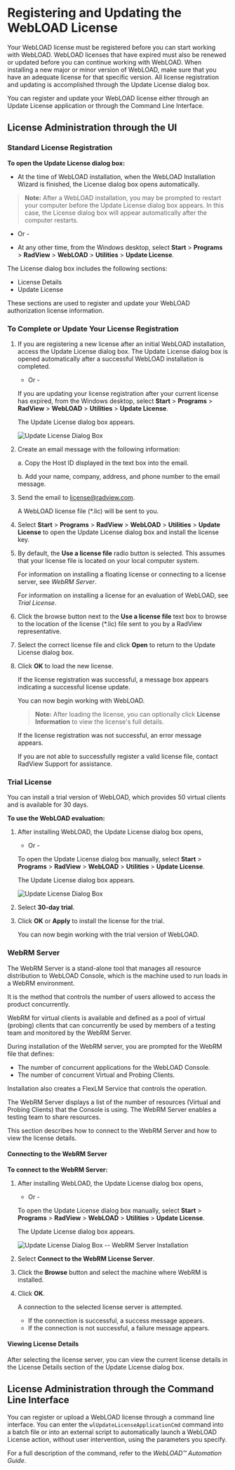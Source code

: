 # Registering and Updating the WebLOAD License

Your WebLOAD license must be registered before you can start working with WebLOAD. WebLOAD licenses that have expired must also be renewed or updated before you can continue working with WebLOAD. When installing a new major or minor version of WebLOAD, make sure that you have an adequate license for that specific version. All license registration and updating is accomplished through the Update License dialog box.

You can register and update your WebLOAD license either through an Update License application or through the Command Line Interface.

## License Administration through the UI

### Standard License Registration

**To open the Update License dialog box:**

- At the time of WebLOAD installation, when the WebLOAD Installation Wizard is finished, the License dialog box opens automatically.

> **Note:** After a WebLOAD installation, you may be prompted to restart your computer before the Update License dialog box appears. In this case, the License dialog box will appear automatically after the computer restarts.

- Or -

- At any other time, from the Windows desktop, select **Start** > **Programs** > **RadView** > **WebLOAD** > **Utilities** > **Update License**.

The License dialog box includes the following sections:

- License Details
- Update License

These sections are used to register and update your WebLOAD authorization license information.

### To Complete or Update Your License Registration

1. If you are registering a new license after an initial WebLOAD installation, access the Update License dialog box. The Update License dialog box is opened automatically after a successful WebLOAD installation is completed.

   - Or -

   If you are updating your license registration after your current license has expired, from the Windows desktop, select **Start** > **Programs** > **RadView** > **WebLOAD** > **Utilities** > **Update License**.

   The Update License dialog box appears.

   ![Update License Dialog Box](/images/webload-installation-guide/update-license-dialog-box.png)

2. Create an email message with the following information:

   a. Copy the Host ID displayed in the text box into the email.

   b. Add your name, company, address, and phone number to the email message.

3. Send the email to [license@radview.com](mailto:license@radview.com).

   A WebLOAD license file (*.lic) will be sent to you.

4. Select **Start** > **Programs** > **RadView** > **WebLOAD** > **Utilities** > **Update License** to open the Update License dialog box and install the license key.

5. By default, the **Use a license file** radio button is selected. This assumes that your license file is located on your local computer system.

   For information on installing a floating license or connecting to a license server, see *WebRM Server*.

   For information on installing a license for an evaluation of WebLOAD, see *Trial License*.

6. Click the browse button next to the **Use a license file** text box to browse to the location of the license (*.lic) file sent to you by a RadView representative.

7. Select the correct license file and click **Open** to return to the Update License dialog box.

8. Click **OK** to load the new license.

   If the license registration was successful, a message box appears indicating a successful license update.

   You can now begin working with WebLOAD.

   > **Note:** After loading the license, you can optionally click **License Information** to view the license's full details.

   If the license registration was not successful, an error message appears.

   If you are not able to successfully register a valid license file, contact RadView Support for assistance.

### Trial License

You can install a trial version of WebLOAD, which provides 50 virtual clients and is available for 30 days.

**To use the WebLOAD evaluation:**

1. After installing WebLOAD, the Update License dialog box opens,

   - Or -

   To open the Update License dialog box manually, select **Start** > **Programs** > **RadView** > **WebLOAD** > **Utilities** > **Update License**.

   The Update License dialog box appears.

   ![Update License Dialog Box](/images/webload-installation-guide/update-license-dialog-box-trial.png)

2. Select **30-day trial**.

3. Click **OK** or **Apply** to install the license for the trial.

   You can now begin working with the trial version of WebLOAD.

### WebRM Server

The WebRM Server is a stand-alone tool that manages all resource distribution to WebLOAD Console, which is the machine used to run loads in a WebRM environment.

It is the method that controls the number of users allowed to access the product concurrently.

WebRM for virtual clients is available and defined as a pool of virtual (probing) clients that can concurrently be used by members of a testing team and monitored by the WebRM Server.

During installation of the WebRM server, you are prompted for the WebRM file that defines:

- The number of concurrent applications for the WebLOAD Console.
- The number of concurrent Virtual and Probing Clients.

Installation also creates a FlexLM Service that controls the operation.

The WebRM Server displays a list of the number of resources (Virtual and Probing Clients) that the Console is using. The WebRM Server enables a testing team to share resources.

This section describes how to connect to the WebRM Server and how to view the license details.

#### Connecting to the WebRM Server

**To connect to the WebRM Server:**

1. After installing WebLOAD, the Update License dialog box opens,

   - Or -

   To open the Update License dialog box manually, select **Start** > **Programs** > **RadView** > **WebLOAD** > **Utilities** > **Update License**.

   The Update License dialog box appears.

   ![Update License Dialog Box -- WebRM Server Installation](/images/webload-installation-guide/update-license-dialog-box-webrm-server.png)

2. Select **Connect to the WebRM License Server**.

3. Click the **Browse** button and select the machine where WebRM is installed.

4. Click **OK**.

   A connection to the selected license server is attempted.

   - If the connection is successful, a success message appears.
   - If the connection is not successful, a failure message appears.

#### Viewing License Details

After selecting the license server, you can view the current license details in the License Details section of the Update License dialog box.

## License Administration through the Command Line Interface

You can register or upload a WebLOAD license through a command line interface. You can enter the `wlUpdateLicenseApplicationCmd` command into a batch file or into an external script to automatically launch a WebLOAD License action, without user intervention, using the parameters you specify.

For a full description of the command, refer to the *WebLOAD™ Automation Guide*.
